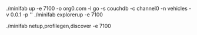 ./minifab up -e 7100 -o org0.com -l go -s couchdb -c channel0 -n vehicles -v 0.0.1 -p ''
./minifab explorerup -e 7100

./minifab netup,profilegen,discover -e 7100